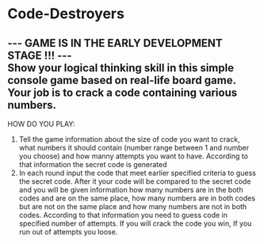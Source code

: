 # Code-Destroyers 
--- GAME IS IN THE EARLY DEVELOPMENT STAGE !!! --- <br>
Show your logical thinking skill in this simple console game based on real-life board game.
Your job is to crack a code containing various numbers.
-------------------------------------------------------------------------------------------
HOW DO YOU PLAY:
1. Tell the game information about the size of code you want to crack, what numbers it should contain (number range between 1 and number you choose) and how manny attempts you want to have. According to that information the secret code is generated
2. In each round input the code that meet earlier specified criteria to guess the secret code. After it your code will be compared to the secret code and you will be given information how many numbers are in the both codes and are on the same place, how many numbers are in both codes but are not on the same place and how many numbers are not in both codes. According to that information you need to guess code in specified number of attempts. If you will crack the code you win, If you run out of attempts you loose.
